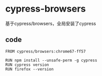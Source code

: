 # cypress-browsers
基于cypress/browsers，全局安装了cypress


## code
```
FROM cypress/browsers:chrome67-ff57

RUN npm install --unsafe-perm -g cypress
RUN cypress version
RUN firefox --version
```
